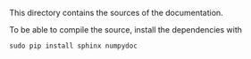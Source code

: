 This directory contains the sources of the documentation.

To be able to compile the source, install the dependencies with

    sudo pip install sphinx numpydoc
